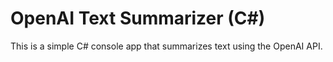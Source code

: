 # OpenAI Text Summarizer (C#)

This is a simple C# console app that summarizes text using the OpenAI API.
